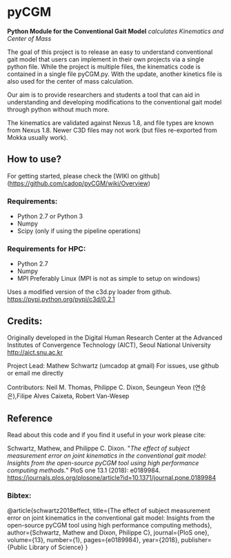 # pyCGM

**Python Module for the Conventional Gait Model**
*calculates Kinematics and Center of Mass*

The goal of this project is to release an easy to understand conventional gait model that users can implement in their own projects via a single python file.  While the project is multiple files, the kinematics code is contained in a single file pyCGM.py.  With the update, another kinetics file is also used for the center of mass calculation.   

Our aim is to provide researchers and students a tool that can aid in understanding and developing modifications to the conventional gait model through python without much more. 

The kinematics are validated against Nexus 1.8, and file types are known from Nexus 1.8.  Newer C3D files may not work (but files re-exported from Mokka usually work). 

## How to use?
For getting started, please check the [WIKI on github] (https://github.com/cadop/pyCGM/wiki/Overview)

### Requirements:
* Python 2.7 or Python 3
* Numpy
* Scipy (only if using the pipeline operations)

### Requirements for HPC:
* Python 2.7
* Numpy
* MPI Preferably Linux (MPI is not as simple to setup on windows)

Uses a modified version of the c3d.py loader from github. https://pypi.python.org/pypi/c3d/0.2.1

## Credits:

Originally developed in the Digital Human Research Center at the Advanced Institutes of Convergence Technology (AICT), Seoul National University http://aict.snu.ac.kr

Project Lead: Mathew Schwartz (umcadop at gmail) For issues, use github or email me directly

Contributors: Neil M. Thomas, Philippe C. Dixon,  Seungeun Yeon (연승은),Filipe Alves Caixeta, Robert Van-Wesep

## Reference
Read about this code and if you find it useful in your work please cite:

Schwartz, Mathew, and Philippe C. Dixon. "*The effect of subject measurement error on joint kinematics in the conventional gait model: Insights from the open-source pyCGM tool using high performance computing methods.*" PloS one 13.1 (2018): e0189984.
https://journals.plos.org/plosone/article?id=10.1371/journal.pone.0189984

### Bibtex:
@article{schwartz2018effect,
  title={The effect of subject measurement error on joint kinematics in the conventional gait model: Insights from the open-source pyCGM tool using high performance computing methods},
  author={Schwartz, Mathew and Dixon, Philippe C},
  journal={PloS one},
  volume={13},
  number={1},
  pages={e0189984},
  year={2018},
  publisher={Public Library of Science}
}
